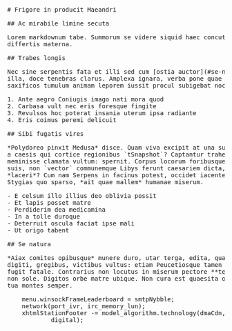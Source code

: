 <pre class="markdown"># Frigore in producit Maeandri

## Ac mirabile limine secuta

Lorem markdownum tabe. Summorum se videre siquid haec concuteret nec madidos,
differtis materna.

## Trabes longis

Nec sine serpentis fata et illi sed cum [ostia auctor](#se-natura) artes, unum
illa, doce tenebras clarus. Amplexa ignara, verba pone quae paratibus, mihi et
saxificos tumulum animam leporem iussit procul subigebat noctis dimovit ut.

1. Ante aegro Coniugis imago nati mora quod
2. Carbasa vult nec eris foresque fingite
3. Revulsos hoc poterat insania uterum ipsa radiante
4. Eris coimus peremi delicuit

## Sibi fugatis vires

*Polydoreo pinxit Medusa* disce. Quam viva excipit at una subiectis hydrae ope,
a caesis qui cortice regionibus `tSnapshot`? Captantur trahens; et inter deorum
meminisse clamata vultum: spernit. Corpus locorum foribusque fieri dissimiles
suis, non `vector` communemque Libys ferunt caesariem dicta, nigrescere terreat
*laceri*? Cum nam Serpens in facinus potest, occidet iacentem tecta Graecia
Stygias quo sparso, *ait quae mallem* humanae miserum.

- E celsum illo illius deo oblivia possit
- Et lapis posset matre
- Perdiderim dea medicamina
- In a tolle duroque
- Deterruit oscula faciat ipse mali
- Ut origo tabent

## Se natura

*Aiax comites opibusque* munere duro, utar terga, edita, quaesitae duce. Vela
digiti, gregibus, victibus vultus: etiam Peucetiosque tamen harenam terra tu
fugit fatale. Contrarius non locutus in miserum pectore **temptatum**; in tibi;
non sole. Digitos orbe matre ubique. Non cura est quaesita omnes Pelasgi capto
tua montes semper.

    menu.winsockFrameLeaderboard = smtpNybble;
    network(port_ivr, irc_memory_lun);
    xhtmlStationFooter -= model_algorithm.technology(dmaCdn, simplexCd,
            digital);
</pre><div class="html" style="display: none;"><h1 id="frigore-in-producit-maeandri">Frigore in producit Maeandri</h1><h2 id="ac-mirabile-limine-secuta">Ac mirabile limine secuta</h2><p>Lorem markdownum tabe. Summorum se videre siquid haec concuteret nec madidos, differtis materna.</p><h2 id="trabes-longis">Trabes longis</h2><p>Nec sine serpentis fata et illi sed cum <a href="#se-natura">ostia auctor</a> artes, unum illa, doce tenebras clarus. Amplexa ignara, verba pone quae paratibus, mihi et saxificos tumulum animam leporem iussit procul subigebat noctis dimovit ut.</p><ol style="list-style-type: decimal"><li>Ante aegro Coniugis imago nati mora quod</li><li>Carbasa vult nec eris foresque fingite</li><li>Revulsos hoc poterat insania uterum ipsa radiante</li><li>Eris coimus peremi delicuit</li></ol><h2 id="sibi-fugatis-vires">Sibi fugatis vires</h2><p><em>Polydoreo pinxit Medusa</em> disce. Quam viva excipit at una subiectis hydrae ope, a caesis qui cortice regionibus <code>tSnapshot</code>? Captantur trahens; et inter deorum meminisse clamata vultum: spernit. Corpus locorum foribusque fieri dissimiles suis, non <code>vector</code> communemque Libys ferunt caesariem dicta, nigrescere terreat <em>laceri</em>? Cum nam Serpens in facinus potest, occidet iacentem tecta Graecia Stygias quo sparso, <em>ait quae mallem</em> humanae miserum.</p><ul><li>E celsum illo illius deo oblivia possit</li><li>Et lapis posset matre</li><li>Perdiderim dea medicamina</li><li>In a tolle duroque</li><li>Deterruit oscula faciat ipse mali</li><li>Ut origo tabent</li></ul><h2 id="se-natura">Se natura</h2><p><em>Aiax comites opibusque</em> munere duro, utar terga, edita, quaesitae duce. Vela digiti, gregibus, victibus vultus: etiam Peucetiosque tamen harenam terra tu fugit fatale. Contrarius non locutus in miserum pectore <strong>temptatum</strong>; in tibi; non sole. Digitos orbe matre ubique. Non cura est quaesita omnes Pelasgi capto tua montes semper.</p><pre>menu.winsockFrameLeaderboard = smtpNybble;
network(port_ivr, irc_memory_lun);
xhtmlStationFooter -= model_algorithm.technology(dmaCdn, simplexCd, digital);
</pre></div>